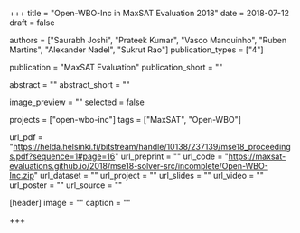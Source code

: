 +++
title = "Open-WBO-Inc in MaxSAT Evaluation 2018"
date = 2018-07-12
draft = false

authors = ["Saurabh Joshi", "Prateek Kumar", "Vasco Manquinho", "Ruben Martins", "Alexander Nadel", "Sukrut Rao"]
publication_types = ["4"]

publication = "MaxSAT Evaluation"
publication_short = ""

abstract = ""
abstract_short = ""

image_preview = ""
selected = false

projects = ["open-wbo-inc"]
tags = ["MaxSAT", "Open-WBO"]

url_pdf = "https://helda.helsinki.fi/bitstream/handle/10138/237139/mse18_proceedings.pdf?sequence=1#page=16"
url_preprint = ""
url_code = "https://maxsat-evaluations.github.io/2018/mse18-solver-src/incomplete/Open-WBO-Inc.zip"
url_dataset = ""
url_project = ""
url_slides = ""
url_video = ""
url_poster = ""
url_source = ""

[header]
image = ""
caption = ""

+++
